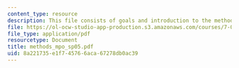 ```yaml
---
content_type: resource
description: This file consists of goals and introduction to the methods section.
file: https://ol-ocw-studio-app-production.s3.amazonaws.com/courses/7-02ci-experimental-biology-communications-intensive-spring-2005/8a221735e1f745766aca67278db0ac39_methods_mpo_sp05.pdf
file_type: application/pdf
resourcetype: Document
title: methods_mpo_sp05.pdf
uid: 8a221735-e1f7-4576-6aca-67278db0ac39
---
```

